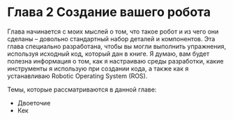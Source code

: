 # Глава 2 Создание вашего робота

Глава начинается с моих мыслей о том, что такое робот и из чего они сделаны – довольно стандартный набор деталей и компонентов. Эта глава специально разработана, чтобы вы могли выполнить упражнения, используя исходный код, который дан в книге. Я думаю, вам будет полезна информация о том, как я настраиваю среды разработки, какие инструменты я использую при создании кода, а также как я устанавливаю Robotic Operating System \(ROS\).

Темы, которые рассматриваются в данной главе:  
-   Двоеточие  
-   Кек

